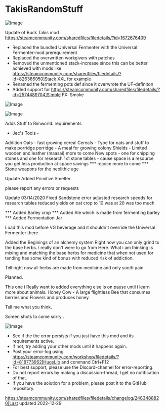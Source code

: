 # TakisRandomStuff

![Image](https://i.imgur.com/buuPQel.png)

Update of Buck Takis mod
https://steamcommunity.com/sharedfiles/filedetails/?id=1672676409

- Replaced the bundled Universal Fermenter with the Universal Fermenter-mod prerequirement
- Replaced the overwritten workgivers with patches
- Removed the unmentioned stack-increase since this can be better achieved with mods like https://steamcommunity.com/sharedfiles/filedetails/?id=826366050]Stack XXL for example
- Renamed the fermenting pots def since it overwrote the UF-definiton
- Added support for https://steamcommunity.com/sharedfiles/filedetails/?id=2574489704]Simple FX: Smoke

![Image](https://i.imgur.com/pufA0kM.png)

	
![Image](https://i.imgur.com/Z4GOv8H.png)

Adds Stuff to Rimworld. 
requirements
 - Jec's Tools -

Addition 
     Oats - fast growing cereal
     Cereals - Type for oats and stuff to make porridge 
     porridge - A meal for growing colony 
     Shields - Limited wooden and leather (maasai) more to come 
     New spots - one for chipping stones and one for research
     1x1 stone tables -  cause space is a resource you get less production at space savings *** rejoice  more to come *** 
     Stone weapons for the neolithic age 

Update Added Primitive Smelter

please report any errors or requests 


Update 03/14/2020
Fixed Sandstone error
adjusted research speeds for research tables
reduced yields on oat crop to 10 was at 20 was too much

*** Added Barley crop
*** Added Ale which is made from fermenting barley
*** Added Fermentation Jar 

Load this mod before VG beverage and it shouldn't override the Universal Fermenter there

Added the Beginings of an alchemy system 
Right now you can only grind to the base herbs. I really don't were to go from Here. What i am thinking is mixing and matching the base herbs for medicine that when not used for tending has some kind of bonus with reduced risk of addiction.

Tell right now all herbs are made from medicine and only sooth pain.

Planned.

This one i Really want to added everything else is on pause until i learn more about animals.
Honey Cow - A large flightless Bee that consumes berries and Flowers and produces honey. 

Tell me what you think.

Screen shots to come sorry .

![Image](https://i.imgur.com/PwoNOj4.png)



-  See if the the error persists if you just have this mod and its requirements active.
-  If not, try adding your other mods until it happens again.
-  Post your error-log using https://steamcommunity.com/workshop/filedetails/?id=818773962]HugsLib and command Ctrl+F12
-  For best support, please use the Discord-channel for error-reporting.
-  Do not report errors by making a discussion-thread, I get no notification of that.
-  If you have the solution for a problem, please post it to the GitHub repository.




https://steamcommunity.com/sharedfiles/filedetails/changelog/2483488820]Last updated 2022-12-29
